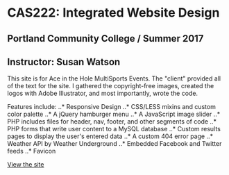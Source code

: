 # CAS222: Integrated Website Design
## Portland Community College / Summer 2017
## Instructor: Susan Watson

This site is for Ace in the Hole MultiSports Events. The "client" provided all of the text for the site. I gathered the copyright-free images, created the logos with Adobe Illustrator, and most importantly, wrote the code.

Features include:
..* Responsive Design
..* CSS/LESS mixins and custom color palette
..* A jQuery hamburger menu
..* A JavaScript image slider
..* PHP includes files for header, nav, footer, and other segments of code
..* PHP forms that write user content to a MySQL database
..* Custom results pages to display the user's entered data
..* A custom 404 error page
..* Weather API by Weather Underground
..* Embedded Facebook and Twitter feeds
..* Favicon

[View the site](http://www.worldwidewario.com/ace/)
